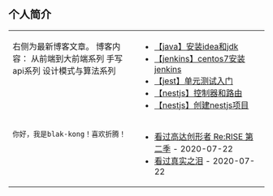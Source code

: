 ## 个人简介

<table>
<tr>
<td valign="top" width="50%">

右侧为最新博客文章。
博客内容：
从前端到大前端系列
手写api系列
设计模式与算法系列

<!-- recent_releases starts -->

<!-- recent_releases ends -->

</td>
<td valign="top" width="50%">


<!-- blog starts -->
* <a href='https://www.lzwlook.fun/2020/05/29/%E3%80%90java%E3%80%91%E5%AE%89%E8%A3%85idea%E5%92%8Cjdk/' target='_blank'>【java】安装idea和jdk</a>
* <a href='https://www.lzwlook.fun/2020/05/29/%E3%80%90jenkins%E3%80%91centos7%E5%AE%89%E8%A3%85jenkins/' target='_blank'>【jenkins】centos7安装jenkins</a>
* <a href='https://www.lzwlook.fun/2020/05/27/%E3%80%90jest%E3%80%91%E5%8D%95%E5%85%83%E6%B5%8B%E8%AF%95%E5%85%A5%E9%97%A8/' target='_blank'>【jest】单元测试入门</a>
* <a href='https://www.lzwlook.fun/2020/05/14/%E3%80%90nestjs%E3%80%91%E6%8E%A7%E5%88%B6%E5%99%A8%E5%92%8C%E8%B7%AF%E7%94%B1/' target='_blank'>【nestjs】控制器和路由</a>
* <a href='https://www.lzwlook.fun/2020/05/14/%E3%80%90nestjs%E3%80%91%E5%88%9B%E5%BB%BAnestjs%E9%A1%B9%E7%9B%AE/' target='_blank'>【nestjs】创建nestjs项目</a>
<!-- blog ends -->

</td>
</tr>
<tr>
<td valign="top" width="50%">

<!-- code_time starts -->

```text
你好，我是blak-kong！喜欢折腾！
```

<!-- code_time ends -->

</td>
<td valign="top" width="50%">


<!-- douban starts -->
* <a href='http://movie.douban.com/subject/34979493/' target='_blank'>看过高达创形者 Re:RISE 第二季</a> - 2020-07-22
* <a href='http://movie.douban.com/subject/2377630/' target='_blank'>看过真实之泪</a> - 2020-07-22
<!-- douban ends -->

</td>
  </tr>
  </table>
